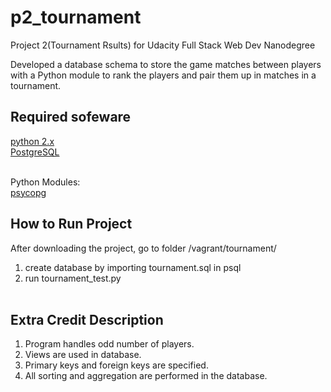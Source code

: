 # p2_tournament
Project 2(Tournament Rsults) for Udacity Full Stack Web Dev Nanodegree

Developed a database schema to store the game matches between players with a Python module to rank the players and pair them up in matches in a tournament.

Required sofeware
-----------------------------------------------------------------------------
<a href='https://www.python.org/'>python 2.x</a></br>
<a href='http://www.postgresql.org/'>PostgreSQL</a></br></br>

Python Modules:</br>
<a href='http://initd.org/psycopg/'>psycopg</a>

How to Run Project
-----------------------------------------------------------------------------
After downloading the project, go to folder /vagrant/tournament/</br>
1) create database by importing tournament.sql in psql</br>
2) run tournament_test.py</br></br>

Extra Credit Description
-----------------------------------------------------------------------------
1) Program handles odd number of players.</br>
2) Views are used in database.</br>
3) Primary keys and foreign keys are specified.</br>
4) All sorting and aggregation are performed in the database.</br>

